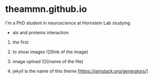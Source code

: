 # theammn.github.io
I'm a PhD student in neuroscience at Hornstein Lab
studying

 * als and proteins interaction
1. the first

2. to show images ![](link of the image)
3. image upload ![](/name of the file)
4. jekyll is the name of this theme [https://jamstack.org/generators/]

